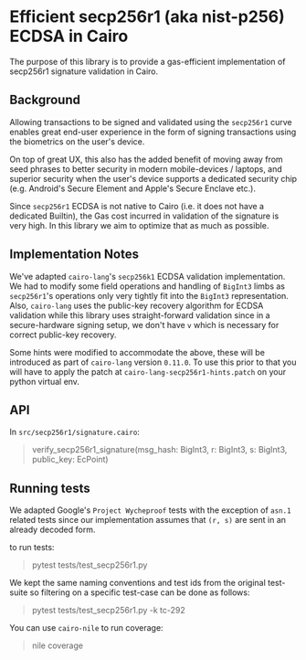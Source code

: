 # Efficient secp256r1 (aka nist-p256) ECDSA in Cairo

The purpose of this library is to provide a gas-efficient implementation of secp256r1 signature validation in Cairo.

## Background

Allowing transactions to be signed and validated using the `secp256r1` curve enables great end-user experience in the form of signing transactions using the biometrics on the user's device.

On top of great UX, this also has the added benefit of moving away from seed phrases to better security in modern mobile-devices / laptops, and superior security when the user's device supports a dedicated security chip (e.g. Android's Secure Element and Apple's Secure Enclave etc.).

Since `secp256r1` ECDSA is not native to Cairo (i.e. it does not have a dedicated Builtin), the Gas cost incurred in validation of the signature is very high. In this library we aim to optimize that as much as possible.

## Implementation Notes

We've adapted `cairo-lang`'s `secp256k1` ECDSA validation implementation. We had to modify some field operations and
handling of `BigInt3` limbs as `secp256r1`'s operations only very tightly fit into the `BigInt3` representation.
Also, `cairo-lang` uses the public-key recovery algorithm for ECDSA validation while this library uses straight-forward validation since in a secure-hardware signing setup, we don't have `v` which is necessary for correct public-key recovery.

Some hints were modified to accommodate the above, these will be introduced as part of `cairo-lang` version `0.11.0`. To use this prior to that you will have to apply the patch at `cairo-lang-secp256r1-hints.patch` on your python virtual env.

## API

In `src/secp256r1/signature.cairo`:
> verify_secp256r1_signature(msg_hash: BigInt3, r: BigInt3, s: BigInt3, public_key: EcPoint)


## Running tests

We adapted Google's `Project Wycheproof` tests with the exception of `asn.1` related tests since our implementation assumes that `(r, s)` are sent in an already decoded form.

to run tests:
> pytest tests/test_secp256r1.py

We kept the same naming conventions and test ids from the original test-suite so filtering on a specific test-case can be done as follows:
> pytest tests/test_secp256r1.py -k tc-292

You can use `cairo-nile` to run coverage:
> nile coverage

